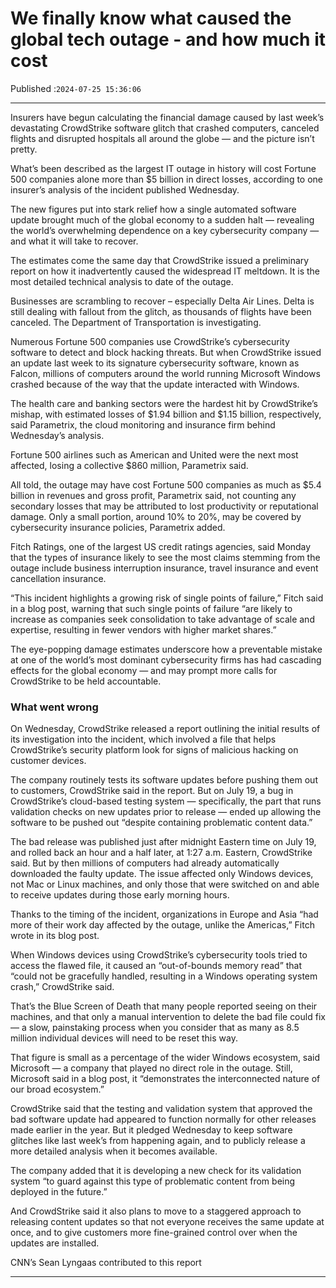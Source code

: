 # We finally know what caused the global tech outage - and how much it cost

Published :`2024-07-25 15:36:06`

---

Insurers have begun calculating the financial damage caused by last week’s devastating CrowdStrike software glitch that crashed computers, canceled flights and disrupted hospitals all around the globe — and the picture isn’t pretty.

What’s been described as the largest IT outage in history will cost Fortune 500 companies alone more than $5 billion in direct losses, according to one insurer’s analysis of the incident published Wednesday.

The new figures put into stark relief how a single automated software update brought much of the global economy to a sudden halt — revealing the world’s overwhelming dependence on a key cybersecurity company — and what it will take to recover.

The estimates come the same day that CrowdStrike issued a preliminary report on how it inadvertently caused the widespread IT meltdown. It is the most detailed technical analysis to date of the outage.

Businesses are scrambling to recover – especially Delta Air Lines. Delta is still dealing with fallout from the glitch, as thousands of flights have been canceled. The Department of Transportation is investigating.

Numerous Fortune 500 companies use CrowdStrike’s cybersecurity software to detect and block hacking threats. But when CrowdStrike issued an update last week to its signature cybersecurity software, known as Falcon, millions of computers around the world running Microsoft Windows crashed because of the way that the update interacted with Windows.

The health care and banking sectors were the hardest hit by CrowdStrike’s mishap, with estimated losses of $1.94 billion and $1.15 billion, respectively, said Parametrix, the cloud monitoring and insurance firm behind Wednesday’s analysis.

Fortune 500 airlines such as American and United were the next most affected, losing a collective $860 million, Parametrix said.

All told, the outage may have cost Fortune 500 companies as much as $5.4 billion in revenues and gross profit, Parametrix said, not counting any secondary losses that may be attributed to lost productivity or reputational damage. Only a small portion, around 10% to 20%, may be covered by cybersecurity insurance policies, Parametrix added.

Fitch Ratings, one of the largest US credit ratings agencies, said Monday that the types of insurance likely to see the most claims stemming from the outage include business interruption insurance, travel insurance and event cancellation insurance.

“This incident highlights a growing risk of single points of failure,” Fitch said in a blog post, warning that such single points of failure “are likely to increase as companies seek consolidation to take advantage of scale and expertise, resulting in fewer vendors with higher market shares.”

The eye-popping damage estimates underscore how a preventable mistake at one of the world’s most dominant cybersecurity firms has had cascading effects for the global economy — and may prompt more calls for CrowdStrike to be held accountable.

### What went wrong

On Wednesday, CrowdStrike released a report outlining the initial results of its investigation into the incident, which involved a file that helps CrowdStrike’s security platform look for signs of malicious hacking on customer devices.

The company routinely tests its software updates before pushing them out to customers, CrowdStrike said in the report. But on July 19, a bug in CrowdStrike’s cloud-based testing system — specifically, the part that runs validation checks on new updates prior to release — ended up allowing the software to be pushed out “despite containing problematic content data.”

The bad release was published just after midnight Eastern time on July 19, and rolled back an hour and a half later, at 1:27 a.m. Eastern, CrowdStrike said. But by then millions of computers had already automatically downloaded the faulty update. The issue affected only Windows devices, not Mac or Linux machines, and only those that were switched on and able to receive updates during those early morning hours.

Thanks to the timing of the incident, organizations in Europe and Asia “had more of their work day affected by the outage, unlike the Americas,” Fitch wrote in its blog post.

When Windows devices using CrowdStrike’s cybersecurity tools tried to access the flawed file, it caused an “out-of-bounds memory read” that “could not be gracefully handled, resulting in a Windows operating system crash,” CrowdStrike said.

That’s the Blue Screen of Death that many people reported seeing on their machines, and that only a manual intervention to delete the bad file could fix — a slow, painstaking process when you consider that as many as 8.5 million individual devices will need to be reset this way.

That figure is small as a percentage of the wider Windows ecosystem, said Microsoft — a company that played no direct role in the outage. Still, Microsoft said in a blog post, it “demonstrates the interconnected nature of our broad ecosystem.”

CrowdStrike said that the testing and validation system that approved the bad software update had appeared to function normally for other releases made earlier in the year. But it pledged Wednesday to keep software glitches like last week’s from happening again, and to publicly release a more detailed analysis when it becomes available.

The company added that it is developing a new check for its validation system “to guard against this type of problematic content from being deployed in the future.”

And CrowdStrike said it also plans to move to a staggered approach to releasing content updates so that not everyone receives the same update at once, and to give customers more fine-grained control over when the updates are installed.

CNN’s Sean Lyngaas contributed to this report

---

